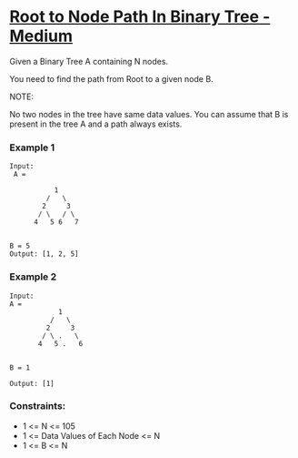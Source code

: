 # [Root to Node Path In Binary Tree - Medium](https://www.interviewbit.com/problems/path-to-given-node/)

Given a Binary Tree A containing N nodes.  

You need to find the path from Root to a given node B.  

NOTE:  

No two nodes in the tree have same data values.
You can assume that B is present in the tree A and a path always exists.

### Example 1

```
Input:
 A =

           1
         /   \
        2     3
       / \   / \
      4   5 6   7 


B = 5
Output: [1, 2, 5]
```

### Example 2 

```
Input:
A = 
            1
          /   \
         2     3
        / \ .   \
       4   5 .   6


B = 1

Output: [1]
```


### Constraints:

-  1 <= N <= 105 
-  1 <= Data Values of Each Node <= N
-  1 <= B <= N